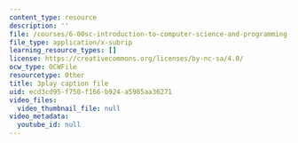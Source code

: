 ```yaml
---
content_type: resource
description: ''
file: /courses/6-00sc-introduction-to-computer-science-and-programming-spring-2011/ecd3cd95f750f166b924a5985aa36271_5gt2WDBl8-0.srt
file_type: application/x-subrip
learning_resource_types: []
license: https://creativecommons.org/licenses/by-nc-sa/4.0/
ocw_type: OCWFile
resourcetype: Other
title: 3play caption file
uid: ecd3cd95-f750-f166-b924-a5985aa36271
video_files:
  video_thumbnail_file: null
video_metadata:
  youtube_id: null
---
```


